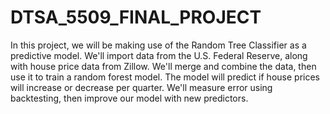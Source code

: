# DTSA_5509_FINAL_PROJECT

In this project, we will be making use of the Random Tree Classifier as a predictive model. We'll import data from the U.S. Federal Reserve, along with house price data from Zillow. We'll merge and combine the data, then use it to train a random forest model. The model will predict if house prices will increase or decrease per quarter. We'll measure error using backtesting, then improve our model with new predictors.
